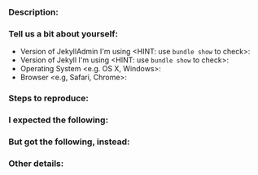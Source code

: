 <!-- JekyllAdmin Issue Ticket -->
<!-- To tackle bugs better, we recommend that you report one issue per ticket --> 

### Description:
<!-- Describe in one or two sentences why you're opening this issue: -->


### Tell us a bit about yourself:
* Version of JekyllAdmin I'm using <HINT: use `bundle show` to check>:
* Version of Jekyll I'm using <HINT: use `bundle show` to check>:
* Operating System <e.g. OS X, Windows>:
* Browser <e.g, Safari, Chrome>:

### Steps to reproduce:
<!-- List the steps someone else can take to reproduce the conditions you're reporting. -->


### I expected the following:
<!-- After you take those steps, what do you expect to happen? -->


### But got the following, instead:
<!-- After you take those steps, what actually happens, instead? -->


### Other details:
<!-- Anything else you think we should know? Do you have a screenshot? An animated GIF? Can you express the problem using emoji? -->

